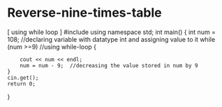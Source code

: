 # Reverse-nine-times-table
[ using while loop ]
#include<iostream>
using namespace std;
int main()
{
	int num = 108;   //declaring variable with datatype int and assigning value to it 
	while (num >=9)   //using while-loop 
	{

		cout << num << endl;  
		num = num - 9;  //decreasing the value stored in num by 9 
	}
	cin.get();   
	return 0;
}
